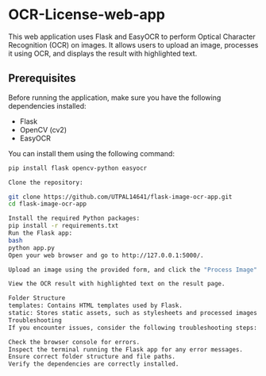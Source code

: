 # OCR-License-web-app

This web application uses Flask and EasyOCR to perform Optical Character Recognition (OCR) on images. It allows users to upload an image, processes it using OCR, and displays the result with highlighted text.

## Prerequisites

Before running the application, make sure you have the following dependencies installed:

- Flask
- OpenCV (cv2)
- EasyOCR

You can install them using the following command:

```bash
pip install flask opencv-python easyocr

Clone the repository:

git clone https://github.com/UTPAL14641/flask-image-ocr-app.git
cd flask-image-ocr-app

Install the required Python packages:
pip install -r requirements.txt
Run the Flask app:
bash
python app.py
Open your web browser and go to http://127.0.0.1:5000/.

Upload an image using the provided form, and click the "Process Image" button.

View the OCR result with highlighted text on the result page.

Folder Structure
templates: Contains HTML templates used by Flask.
static: Stores static assets, such as stylesheets and processed images.
Troubleshooting
If you encounter issues, consider the following troubleshooting steps:

Check the browser console for errors.
Inspect the terminal running the Flask app for any error messages.
Ensure correct folder structure and file paths.
Verify the dependencies are correctly installed.
